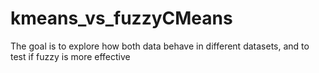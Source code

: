 # kmeans_vs_fuzzyCMeans
The goal is to explore how both data behave in different datasets, and to test if fuzzy is more effective 
